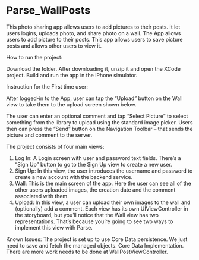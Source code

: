 # Parse_WallPosts

This photo sharing app allows users to add pictures to their posts. It let users logins, uploads photo, and share photo on a wall. The App allows users to add picture to their posts. This app allows users to save picture posts and allows other users to view it. 

How to run the project:

Download the folder. After downloading it, unzip it and open the XCode project. 
Build and run the app in the iPhone simulator. 

Instruction for the First time user: 

After logged-in to the App, user can tap the “Upload” button on the Wall view to take them to the upload screen shown below.

The user can enter an optional comment and tap “Select Picture” to select something from the library to upload using the standard image picker. Users then can press the “Send” button on the Navigation Toolbar – that sends the picture and comment to the server.



The project consists of four main views:
1. Log In: A Login screen with user and password text fields. There’s a “Sign Up” button to go to the Sign Up view to create a new user.
2. Sign Up: In this view, the user introduces the username and password to create a new account with the backend service.
3. Wall: This is the main screen of the app. Here the user can see all of the other users uploaded images, the creation date and the comment associated with them.
4. Upload: In this view, a user can upload their own images to the wall and (optionally) add a comment.
Each view has its own UIViewController in the storyboard, but you’ll notice that the Wall view has two representations. That’s because you’re going to see two ways to implement this view with Parse.


Known Issues:
The project is set up to use Core Data persistence. We just need to save and fetch the managed objects. Core Data Implementation. There are more work needs to be done at WallPostViewController.
